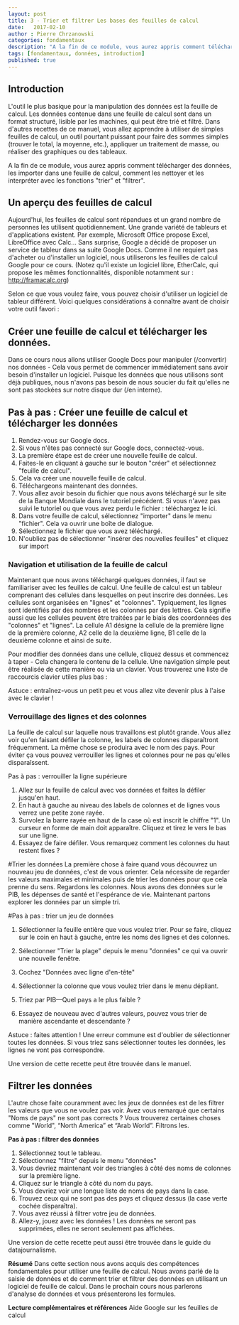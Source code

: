 ```yaml
---
layout: post
title: 3 - Trier et filtrer Les bases des feuilles de calcul
date:   2017-02-10
author : Pierre Chrzanowski	
categories: fondamentaux
description: "A la fin de ce module, vous aurez appris comment télécharger des données, les importer dans une feuille de calcul, comment les nettoyer et les interpréter avec les fonctions "trier" et "filtrer."
tags: [fondamentaux, données, introduction]
published: true
---
```


## Introduction

L'outil le plus basique pour la manipulation des données est la feuille de calcul. Les données contenue dans une feuille de calcul sont dans un format structuré, lisible par les machines, qui peut être trié et filtré. Dans d'autres recettes de ce manuel, vous allez apprendre à utiliser de simples feuilles de calcul, un outil pourtant puissant pour faire des sommes simples (trouver le total, la moyenne, etc.), appliquer un traitement de masse, ou réaliser des graphiques ou des tableaux. 

A la fin de ce module, vous aurez appris comment télécharger des données, les importer dans une feuille de calcul, comment les nettoyer et les interpréter avec les fonctions "trier" et "filtrer". 

## Un aperçu des feuilles de calcul

Aujourd'hui, les feuilles de calcul sont répandues et un grand nombre de personnes les utilisent quotidiennement. Une grande variété de tableurs et d'applications existent. Par exemple, Microsoft Office propose Excel, LibreOffice avec Calc… Sans surprise, Google a décidé de proposer un service de tableur dans sa suite Google Docs. Comme il ne requiert pas d'acheter ou d'installer un logiciel, nous utiliserons les feuilles de calcul Google pour ce cours. (Notez qu'il existe un logiciel libre, EtherCalc, qui propose les mêmes fonctionnalités, disponible notamment sur : http://framacalc.org)

Selon ce que vous voulez faire, vous pouvez choisir d'utiliser un logiciel de tableur différent. Voici quelques considérations à connaître avant de choisir votre outil favori : 

## Créer une feuille de calcul et télécharger les données.
Dans ce cours nous allons utiliser Google Docs pour manipuler (/convertir) nos données - Cela vous permet de commencer immédiatement sans avoir besoin d'installer un logiciel. Puisque les données que nous utilisons sont déjà publiques, nous n'avons pas besoin de nous soucier du fait qu'elles ne sont pas stockées sur notre disque dur (/en interne).
 

## Pas à pas : Créer une feuille de calcul et télécharger les données

1. Rendez-vous sur Google docs.
2. Si vous n'êtes pas connecté sur Google docs, connectez-vous.
3. La première étape est de créer une nouvelle feuille de calcul.
4. Faites-le en cliquant à gauche sur le bouton "créer" et sélectionnez "feuille de calcul". 
5. Cela va créer une nouvelle feuille de calcul.
6. Téléchargeons maintenant des données.
7. Vous allez avoir besoin du fichier que nous avons téléchargé sur le site de la Banque Mondiale dans le tutoriel précédent. Si vous n'avez pas suivi le tutoriel ou que vous avez perdu le fichier : téléchargez le ici.
8. Dans votre feuille de calcul, sélectionnez "importer" dans le menu "fichier". Cela va ouvrir une boîte de dialogue.
9. Sélectionnez le fichier que vous avez téléchargé.
10. N'oubliez pas de sélectionner "insérer des nouvelles feuilles" et cliquez sur import 

### Navigation et utilisation de la feuille de calcul

Maintenant que nous avons téléchargé quelques données, il faut se familiariser avec les feuilles de calcul. Une feuille de calcul est un tableur comprenant des cellules dans lesquelles on peut inscrire des données. Les cellules sont organisées en "lignes" et "colonnes". Typiquement, les lignes sont identifiés par des nombres et les colonnes par des lettres. Cela signifie aussi que les cellules peuvent être traitées par le biais des coordonnées des "colonnes" et "lignes". La cellule A1 désigne la cellule de la première ligne de la première colonne, A2 celle de la deuxième ligne, B1 celle de la deuxième colonne et ainsi de suite.

Pour modifier des données dans une cellule, cliquez dessus et commencez à taper - Cela changera le contenu de la cellule. Une navigation simple peut être réalisée de cette manière ou via un clavier. 
Vous trouverez une liste de raccourcis clavier utiles plus bas :

Astuce : entraînez-vous un petit peu et vous allez vite devenir plus à l'aise avec le clavier !

### Verrouillage des lignes et des colonnes

La feuille de calcul sur laquelle nous travaillons est plutôt grande. Vous allez voir qu'en faisant défiler la colonne, les labels de colonnes disparaîtront fréquemment. La même chose se produira avec le nom des pays. Pour éviter ça vous pouvez verrouiller les lignes et colonnes pour ne pas qu'elles disparaîssent. 

Pas à pas : verrouiller la ligne supérieure

1. Allez sur la feuille de calcul avec vos données et faites la défiler jusqu'en haut.
2. En haut à gauche au niveau des labels de colonnes et de lignes vous verrez une petite zone rayée.
3. Survolez la barre rayée en haut de la case où est inscrit le chiffre "1". Un curseur en forme de main doit apparaître. Cliquez et tirez le vers le bas sur une ligne.
4. Essayez de faire défiler. Vous remarquez comment les colonnes du haut restent fixes ?

#Trier les données
La première chose à faire quand vous découvrez un nouveau jeu de données, c'est de vous orienter. Cela nécessite de regarder les valeurs maximales et minimales puis de trier les données pour que cela prenne du sens. Regardons les colonnes. Nous avons des données sur le PIB, les dépenses de santé et l'espérance de vie. Maintenant partons explorer les données par un simple tri. 

#Pas à pas : trier un jeu de données
1. Sélectionner la feuille entière que vous voulez trier. Pour se faire, cliquez sur le coin en haut à gauche, entre les noms des lignes et des colonnes. 

2. Sélectionner "Trier la plage" depuis le menu "données" ce qui va ouvrir une nouvelle fenêtre. 
3. Cochez "Données avec ligne d'en-tête" 
4. Sélectionner la colonne que vous voulez trier dans le menu dépliant. 
5. Triez par PIB—Quel pays a le plus faible ? 
6. Essayez de nouveau avec d'autres valeurs, pouvez vous trier de manière ascendante et descendante ? 

Astuce : faites attention ! Une erreur commune est d'oublier de sélectionner toutes les données. Si vous triez sans sélectionner toutes les données, les lignes ne vont pas correspondre. 

Une version de cette recette peut être trouvée dans le manuel. 

## Filtrer les données

L'autre chose faite couramment avec les jeux de données est de les filtrer les valeurs que vous ne voulez pas voir. Avez vous remarqué que certains "Noms de pays" ne sont pas corrects ? Vous trouverez certaines choses comme "World",  “North America” et “Arab World”. Filtrons les. 

**Pas à pas : filtrer des données**

1. Sélectionnez tout le tableau. 
2. Sélectionnez "filtre" depuis le menu "données"
3. Vous devriez maintenant voir des triangles à côté des noms de colonnes sur la première ligne.
4. Cliquez sur le triangle à côté du nom du pays.
5. Vous devriez voir une longue liste de noms de pays dans la case.
6. Trouvez ceux qui ne sont pas des pays et cliquez dessus (la case verte cochée disparaîtra). 
7. Vous avez réussi à filtrer votre jeu de données.
8. Allez-y, jouez avec les données ! Les données ne seront pas supprimées, elles ne seront seulement pas affichées. 

Une version de cette recette peut aussi être trouvée dans le guide du datajournalisme.

**Résumé**
Dans cette section nous avons acquis des compétences fondamentales pour utiliser une feuille de calcul. Nous avons parlé de la saisie de données et de comment trier et filtrer des données en utilisant un logiciel de feuille de calcul. Dans le prochain cours nous parlerons d'analyse de données et vous présenterons les formules.

**Lecture complémentaires et références**
Aide Google sur les feuilles de calcul
